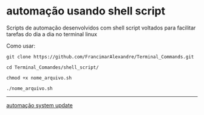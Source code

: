 # automação usando shell script

Scripts de automação desenvolvidos com shell script voltados para facilitar
tarefas do dia a dia no terminal linux

Como usar:

```git clone https://github.com/FrancimarAlexandre/Terminal_Commands.git```

`cd Terminal_Comandes/shell_script/`

`chmod +x nome_arquivo.sh`

`./nome_arquivo.sh`

---

[automação system update](update_system.sh)

